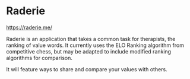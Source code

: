 # Raderie

https://raderie.me/

Raderie is an application that takes a common task for therapists, the ranking of value words.  It currently uses the ELO Ranking algorithm from competitive chess, but may be adapted to include modified ranking algorithms for comparison.

It will feature ways to share and compare your values with others.
